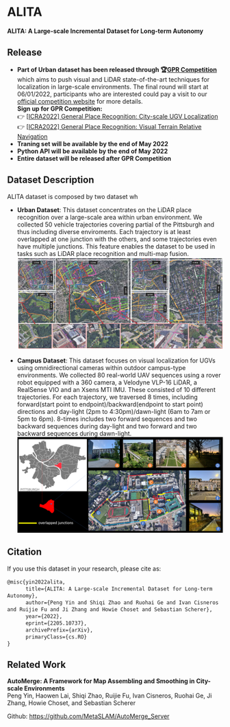 # ALITA
**ALITA: A Large-scale Incremental Dataset for Long-term Autonomy**

## Release 

* **Part of Urban dataset has been released through :trophy:[GPR Competition](https://github.com/MetaSLAM/GPR_Competition/tree/main)** which aims to push visual and LiDAR state-of-the-art techniques for localization in large-scale environments. The final round will start at 06/01/2022, participants who are interested could pay a visit to our [official competition website](https://sites.google.com/andrew.cmu.edu/gpr-competition/) for more details.</br>
  **Sign up for GPR Competition:**</br>
  :point_right: [[ICRA2022] General Place Recognition: City-scale UGV Localization](https://www.aicrowd.com/challenges/icra2022-general-place-recognition-city-scale-ugv-localization/)</br>
  :point_right: [[ICRA2022] General Place Recognition: Visual Terrain Relative Navigation](https://www.aicrowd.com/challenges/icra2022-general-place-recognition-visual-terrain-relative-navigation/)
* **Traning set will be available by the end of May 2022**
* **Python API will be available by the end of May 2022**
* **Entire dataset will be released after GPR Competition**
  
## Dataset Description

ALITA dataset is composed by two dataset wh

- **Urban Dataset**: This dataset concentrates on the LiDAR place recognition over a large-scale area within urban environment. We collected 50 vehicle trajectories covering partial of the Pittsburgh and thus including diverse enviroments. Each trajectory is at least overlapped at one junction with the others, and some trajectories even have multiple junctions. This feature enables the dataset to be used in tasks such as LiDAR place recognition and multi-map fusion.
  ![urban](docs/pics/urban.png)

- **Campus Dataset**: This dataset focuses on visual localization for UGVs using omnidirectional cameras within outdoor campus-type environments. We collected 80 real-world UAV sequences using a rover robot equipped with a 360 camera, a Velodyne VLP-16 LiDAR, a RealSense VIO and an Xsens MTI IMU. These consisted of 10 different trajectories. For each trajectory, we traversed 8 times, including forward(start point to endpoint)/backward(endpoint to start point) directions and day-light (2pm to 4:30pm)/dawn-light (6am to 7am or 5pm to 6pm). 8-times includes two forward sequences and two backward sequences during day-light and two forward and two backward sequences during dawn-light.
  ![campus](docs/pics/campus.png)

<!-- ## Data Format

## Python API Usage -->

## Citation

If you use this dataset in your research, please cite as:

```
@misc{yin2022alita,
      title={ALITA: A Large-scale Incremental Dataset for Long-term Autonomy}, 
      author={Peng Yin and Shiqi Zhao and Ruohai Ge and Ivan Cisneros and Ruijie Fu and Ji Zhang and Howie Choset and Sebastian Scherer},
      year={2022},
      eprint={2205.10737},
      archivePrefix={arXiv},
      primaryClass={cs.RO}
}
```

## Related Work
**AutoMerge: A Framework for Map Assembling and Smoothing in City-scale Environments**</br>
Peng Yin, Haowen Lai, Shiqi Zhao, Ruijie Fu, Ivan Cisneros, Ruohai Ge, Ji Zhang, Howie Choset, and Sebastian Scherer

Github: https://github.com/MetaSLAM/AutoMerge_Server
